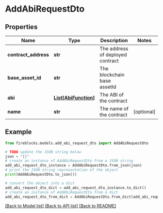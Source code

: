 # AddAbiRequestDto


## Properties

Name | Type | Description | Notes
------------ | ------------- | ------------- | -------------
**contract_address** | **str** | The address of deployed contract | 
**base_asset_id** | **str** | The blockchain base assetId | 
**abi** | [**List[AbiFunction]**](AbiFunction.md) | The ABI of the contract | 
**name** | **str** | The name of the contract | [optional] 

## Example

```python
from fireblocks.models.add_abi_request_dto import AddAbiRequestDto

# TODO update the JSON string below
json = "{}"
# create an instance of AddAbiRequestDto from a JSON string
add_abi_request_dto_instance = AddAbiRequestDto.from_json(json)
# print the JSON string representation of the object
print(AddAbiRequestDto.to_json())

# convert the object into a dict
add_abi_request_dto_dict = add_abi_request_dto_instance.to_dict()
# create an instance of AddAbiRequestDto from a dict
add_abi_request_dto_from_dict = AddAbiRequestDto.from_dict(add_abi_request_dto_dict)
```
[[Back to Model list]](../README.md#documentation-for-models) [[Back to API list]](../README.md#documentation-for-api-endpoints) [[Back to README]](../README.md)


